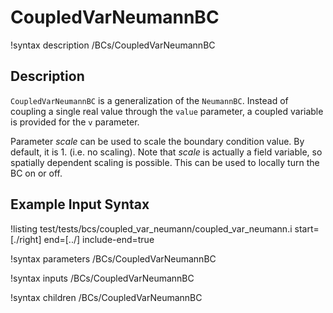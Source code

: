 # CoupledVarNeumannBC

!syntax description /BCs/CoupledVarNeumannBC

## Description

`CoupledVarNeumannBC` is a generalization of the `NeumannBC`. Instead of
coupling a single real value through the `value` parameter, a coupled variable
is provided for the `v` parameter.

Parameter $scale$ can be used to scale the boundary condition value. By default, it is $1.$ (i.e. no scaling).
Note that $scale$ is actually a field variable, so spatially dependent scaling is possible.
This can be used to locally turn the BC on or off.

## Example Input Syntax

!listing test/tests/bcs/coupled_var_neumann/coupled_var_neumann.i start=[./right] end=[../] include-end=true

!syntax parameters /BCs/CoupledVarNeumannBC

!syntax inputs /BCs/CoupledVarNeumannBC

!syntax children /BCs/CoupledVarNeumannBC
